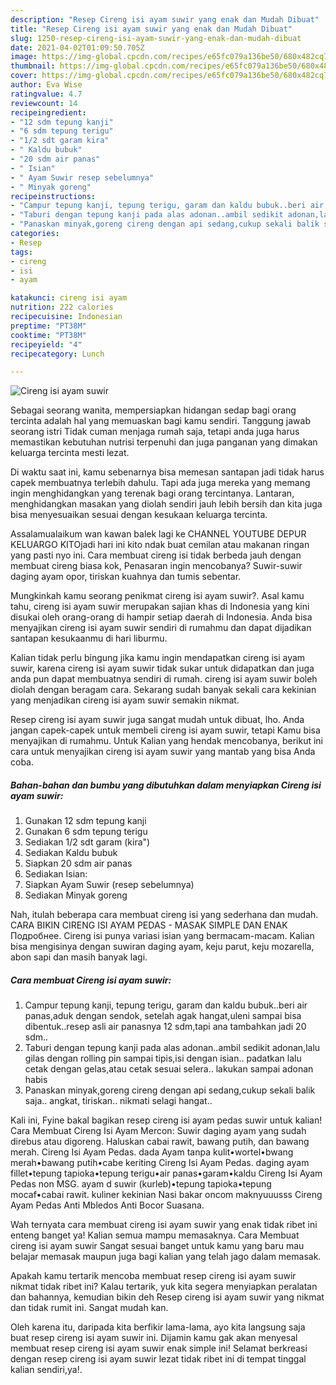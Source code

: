 ```yaml
---
description: "Resep Cireng isi ayam suwir yang enak dan Mudah Dibuat"
title: "Resep Cireng isi ayam suwir yang enak dan Mudah Dibuat"
slug: 1250-resep-cireng-isi-ayam-suwir-yang-enak-dan-mudah-dibuat
date: 2021-04-02T01:09:50.705Z
image: https://img-global.cpcdn.com/recipes/e65fc079a136be50/680x482cq70/cireng-isi-ayam-suwir-foto-resep-utama.jpg
thumbnail: https://img-global.cpcdn.com/recipes/e65fc079a136be50/680x482cq70/cireng-isi-ayam-suwir-foto-resep-utama.jpg
cover: https://img-global.cpcdn.com/recipes/e65fc079a136be50/680x482cq70/cireng-isi-ayam-suwir-foto-resep-utama.jpg
author: Eva Wise
ratingvalue: 4.7
reviewcount: 14
recipeingredient:
- "12 sdm tepung kanji"
- "6 sdm tepung terigu"
- "1/2 sdt garam kira"
- " Kaldu bubuk"
- "20 sdm air panas"
- " Isian"
- " Ayam Suwir resep sebelumnya"
- " Minyak goreng"
recipeinstructions:
- "Campur tepung kanji, tepung terigu, garam dan kaldu bubuk..beri air panas,aduk dengan sendok, setelah agak hangat,uleni sampai bisa dibentuk..resep asli air panasnya 12 sdm,tapi ana tambahkan jadi 20 sdm.."
- "Taburi dengan tepung kanji pada alas adonan..ambil sedikit adonan,lalu gilas dengan rolling pin sampai tipis,isi dengan isian.. padatkan lalu cetak dengan gelas,atau cetak sesuai selera.. lakukan sampai adonan habis"
- "Panaskan minyak,goreng cireng dengan api sedang,cukup sekali balik saja.. angkat, tiriskan.. nikmati selagi hangat.."
categories:
- Resep
tags:
- cireng
- isi
- ayam

katakunci: cireng isi ayam 
nutrition: 222 calories
recipecuisine: Indonesian
preptime: "PT38M"
cooktime: "PT38M"
recipeyield: "4"
recipecategory: Lunch

---
```



![Cireng isi ayam suwir](https://img-global.cpcdn.com/recipes/e65fc079a136be50/680x482cq70/cireng-isi-ayam-suwir-foto-resep-utama.jpg)

Sebagai seorang wanita, mempersiapkan hidangan sedap bagi orang tercinta adalah hal yang memuaskan bagi kamu sendiri. Tanggung jawab seorang istri Tidak cuman menjaga rumah saja, tetapi anda juga harus memastikan kebutuhan nutrisi terpenuhi dan juga panganan yang dimakan keluarga tercinta mesti lezat.

Di waktu  saat ini, kamu sebenarnya bisa memesan santapan jadi tidak harus capek membuatnya terlebih dahulu. Tapi ada juga mereka yang memang ingin menghidangkan yang terenak bagi orang tercintanya. Lantaran, menghidangkan masakan yang diolah sendiri jauh lebih bersih dan kita juga bisa menyesuaikan sesuai dengan kesukaan keluarga tercinta. 

Assalamualaikum wan kawan balek lagi ke CHANNEL YOUTUBE DEPUR KELUARGO KITOjadi hari ini kito ndak buat cemilan atau makanan ringan yang pasti nyo ini. Cara membuat cireng isi tidak berbeda jauh dengan membuat cireng biasa kok, Penasaran ingin mencobanya? Suwir-suwir daging ayam opor, tiriskan kuahnya dan tumis sebentar.

Mungkinkah kamu seorang penikmat cireng isi ayam suwir?. Asal kamu tahu, cireng isi ayam suwir merupakan sajian khas di Indonesia yang kini disukai oleh orang-orang di hampir setiap daerah di Indonesia. Anda bisa menyajikan cireng isi ayam suwir sendiri di rumahmu dan dapat dijadikan santapan kesukaanmu di hari liburmu.

Kalian tidak perlu bingung jika kamu ingin mendapatkan cireng isi ayam suwir, karena cireng isi ayam suwir tidak sukar untuk didapatkan dan juga anda pun dapat membuatnya sendiri di rumah. cireng isi ayam suwir boleh diolah dengan beragam cara. Sekarang sudah banyak sekali cara kekinian yang menjadikan cireng isi ayam suwir semakin nikmat.

Resep cireng isi ayam suwir juga sangat mudah untuk dibuat, lho. Anda jangan capek-capek untuk membeli cireng isi ayam suwir, tetapi Kamu bisa menyajikan di rumahmu. Untuk Kalian yang hendak mencobanya, berikut ini cara untuk menyajikan cireng isi ayam suwir yang mantab yang bisa Anda coba.

<!--inarticleads1-->

##### Bahan-bahan dan bumbu yang dibutuhkan dalam menyiapkan Cireng isi ayam suwir:

1. Gunakan 12 sdm tepung kanji
1. Gunakan 6 sdm tepung terigu
1. Sediakan 1/2 sdt garam (kira&#34;)
1. Sediakan  Kaldu bubuk
1. Siapkan 20 sdm air panas
1. Sediakan  Isian:
1. Siapkan  Ayam Suwir (resep sebelumnya)
1. Sediakan  Minyak goreng


Nah, itulah beberapa cara membuat cireng isi yang sederhana dan mudah. CARA BIKIN CIRENG ISI AYAM PEDAS - MASAK SIMPLE DAN ENAK Подробнее. Cireng isi punya variasi isian yang bermacam-macam. Kalian bisa mengisinya dengan suwiran daging ayam, keju parut, keju mozarella, abon sapi dan masih banyak lagi. 

<!--inarticleads2-->

##### Cara membuat Cireng isi ayam suwir:

1. Campur tepung kanji, tepung terigu, garam dan kaldu bubuk..beri air panas,aduk dengan sendok, setelah agak hangat,uleni sampai bisa dibentuk..resep asli air panasnya 12 sdm,tapi ana tambahkan jadi 20 sdm..
1. Taburi dengan tepung kanji pada alas adonan..ambil sedikit adonan,lalu gilas dengan rolling pin sampai tipis,isi dengan isian.. padatkan lalu cetak dengan gelas,atau cetak sesuai selera.. lakukan sampai adonan habis
1. Panaskan minyak,goreng cireng dengan api sedang,cukup sekali balik saja.. angkat, tiriskan.. nikmati selagi hangat..


Kali ini, Fyine bakal bagikan resep cireng isi ayam pedas suwir untuk kalian! Cara Membuat Cireng Isi Ayam Mercon: Suwir daging ayam yang sudah direbus atau digoreng. Haluskan cabai rawit, bawang putih, dan bawang merah. Cireng Isi Ayam Pedas. dada Ayam tanpa kulit•wortel•bwang merah•bawang putih•cabe keriting Cireng Isi Ayam Pedas. daging ayam fillet•tepung tapioka•tepung terigu•air panas•garam•kaldu Cireng Isi Ayam Pedas non MSG. ayam d suwir (kurleb)•tepung tapioka•tepung mocaf•cabai rawit. kuliner kekinian Nasi bakar oncom maknyuuusss Cireng Ayam Pedas Anti Mbledos Anti Bocor Suasana. 

Wah ternyata cara membuat cireng isi ayam suwir yang enak tidak ribet ini enteng banget ya! Kalian semua mampu memasaknya. Cara Membuat cireng isi ayam suwir Sangat sesuai banget untuk kamu yang baru mau belajar memasak maupun juga bagi kalian yang telah jago dalam memasak.

Apakah kamu tertarik mencoba membuat resep cireng isi ayam suwir nikmat tidak ribet ini? Kalau tertarik, yuk kita segera menyiapkan peralatan dan bahannya, kemudian bikin deh Resep cireng isi ayam suwir yang nikmat dan tidak rumit ini. Sangat mudah kan. 

Oleh karena itu, daripada kita berfikir lama-lama, ayo kita langsung saja buat resep cireng isi ayam suwir ini. Dijamin kamu gak akan menyesal membuat resep cireng isi ayam suwir enak simple ini! Selamat berkreasi dengan resep cireng isi ayam suwir lezat tidak ribet ini di tempat tinggal kalian sendiri,ya!.

